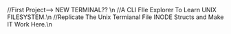 //First Project--> NEW TERMINAL?? <SAME SHIT BUILT BY NEW PERSON>\n
//A CLI FIle Explorer   To Learn UNIX FILESYSTEM.\n
//Replicate The Unix Termianal File INODE Structs and Make IT Work Here.\n
